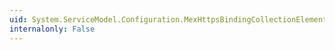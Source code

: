 ```yaml
---
uid: System.ServiceModel.Configuration.MexHttpsBindingCollectionElement
internalonly: False
---
```

